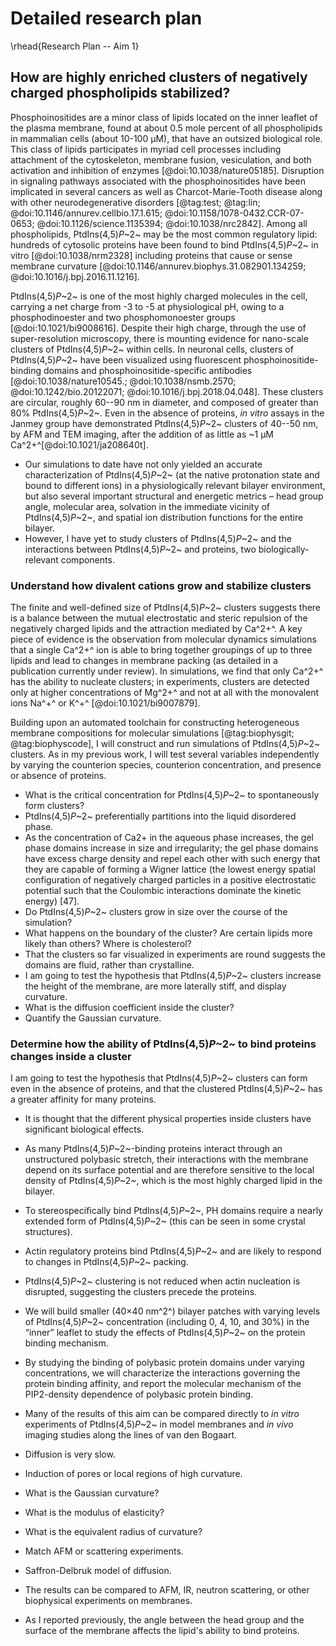 # Detailed research plan
\rhead{Research Plan -- Aim 1}
## How are highly enriched clusters of negatively charged phospholipids stabilized?

Phosphoinositides are a minor class of lipids located on the inner leaflet of the plasma membrane, found at about 0.5 mole percent of all phospholipids in mammalian cells (about 10-100 μM), that have an outsized biological role.
This class of lipids participates in myriad cell processes including attachment of the cytoskeleton, membrane fusion, vesiculation, and both activation and inhibition of enzymes [@doi:10.1038/nature05185].
Disruption in signaling pathways associated with the phosphoinositides have been implicated in several cancers as well as Charcot-Marie-Tooth disease along with other neurodegenerative disorders [@tag:test; @tag:lin; @doi:10.1146/annurev.cellbio.17.1.615; @doi:10.1158/1078-0432.CCR-07-0653; @doi:10.1126/science.1135394; @doi:10.1038/nrc2842].
Among all phospholipids, PtdIns(4,5)*P*~2~ may be the most common regulatory lipid: hundreds of cytosolic proteins have been found to bind PtdIns(4,5)*P*~2~ in vitro [@doi:10.1038/nrm2328] including proteins that cause or sense membrane curvature [@doi:10.1146/annurev.biophys.31.082901.134259; @doi:10.1016/j.bpj.2016.11.1216].

PtdIns(4,5)*P*~2~ is one of the most highly charged molecules in the cell, carrying a net charge from -3 to -5 at physiological pH, owing to a phosphodinoester and two phosphomonoester groups [@doi:10.1021/bi9008616].
Despite their high charge, through the use of super-resolution microscopy, there is mounting evidence for nano-scale clusters of PtdIns(4,5)*P*~2~ within cells. 
In neuronal cells, clusters of PtdIns(4,5)*P*~2~ have been visualized using fluorescent phosphoinositide-binding domains and phosphoinositide-specific antibodies [@doi:10.1038/nature10545.; @doi:10.1038/nsmb.2570; @doi:10.1242/bio.20122071; @doi:10.1016/j.bpj.2018.04.048].
These clusters are circular, roughly 60--90 nm in diameter, and composed of greater than 80% PtdIns(4,5)*P*~2~. 
Even in the absence of proteins, *in vitro* assays in the Janmey group have demonstrated PtdIns(4,5)*P*~2~ clusters of 40--50 nm, by AFM and TEM imaging, after the addition of as little as ~1  μM Ca^2+^[@doi:10.1021/ja208640t].

- Our simulations to date have not only yielded an accurate characterization of PtdIns(4,5)*P*~2~ (at the native protonation state and bound to different ions) in a physiologically relevant bilayer environment, but also several important structural and energetic metrics – head group angle, molecular area, solvation in the immediate vicinity of PtdIns(4,5)*P*~2~, and spatial ion distribution functions for the entire bilayer.
- However, I have yet to study clusters of PtdIns(4,5)*P*~2~ and the interactions between PtdIns(4,5)*P*~2~ and proteins, two biologically-relevant components.

### Understand how divalent cations grow and stabilize clusters
The finite and well-defined size of PtdIns(4,5)*P*~2~ clusters suggests there is a balance between the mutual electrostatic and steric repulsion of the negatively charged lipids and the attraction mediated by Ca^2+^.
A key piece of evidence is the observation from molecular dynamics simulations that a single Ca^2+^ ion is able to bring together groupings of up to three lipids and lead to changes in membrane packing (as detailed in a publication currently under review).
In simulations, we find that only Ca^2+^ has the ability to nucleate clusters; in experiments, clusters are detected only at higher concentrations of Mg^2+^ and not at all with the monovalent ions Na^+^ or K^+^ [@doi:10.1021/bi9007879]. 

Building upon an automated toolchain for constructing heterogeneous membrane compositions for molecular simulations [@tag:biophysgit; @tag:biophyscode], I will construct and run simulations of PtdIns(4,5)*P*~2~ clusters.
As in my previous work, I will test several variables independently by varying the counterion species, counterion concentration, and presence or absence of proteins.

- What is the critical concentration for PtdIns(4,5)*P*~2~ to spontaneously form clusters?
- PtdIns(4,5)*P*~2~ preferentially partitions into the liquid disordered phase.
- As the concentration of Ca2+ in the aqueous phase increases, the gel phase domains increase in size and irregularity; the gel phase domains have excess charge density and repel each other with such energy that they are capable of forming a Wigner lattice (the lowest energy spatial configuration of negatively charged particles in a positive electrostatic potential such that the Coulombic interactions dominate the kinetic energy) [47]. 
- Do PtdIns(4,5)*P*~2~ clusters grow in size over the course of the simulation?
- What happens on the boundary of the cluster? Are certain lipids more likely than others? Where is cholesterol?
- That the clusters so far visualized in experiments are round suggests the domains are fluid, rather than crystalline.
- I am going to test the hypothesis that PtdIns(4,5)*P*~2~ clusters increase the height of the membrane, are more laterally stiff, and display curvature.
- What is the diffusion coefficient inside the cluster?
- Quantify the Gaussian curvature.

### Determine how the ability of PtdIns(4,5)*P*~2~ to bind proteins changes inside a cluster
I am going to test the hypothesis that PtdIns(4,5)*P*~2~ clusters can form even in the absence of proteins, and that the clustered PtdIns(4,5)*P*~2~ has a greater affinity for many proteins.

- It is thought that the different physical properties inside clusters have significant biological effects.
- As many PtdIns(4,5)*P*~2~-binding proteins interact through an unstructured polybasic stretch, their interactions with the membrane depend on its surface potential and are therefore sensitive to the local density of PtdIns(4,5)*P*~2~, which is the most highly charged lipid in the bilayer.
- To stereospecifically bind PtdIns(4,5)*P*~2~, PH domains require a nearly extended form of PtdIns(4,5)*P*~2~ (this can be seen in some crystal structures).
- Actin regulatory proteins bind PtdIns(4,5)*P*~2~ and are likely to respond to changes in PtdIns(4,5)*P*~2~ packing.
- PtdIns(4,5)*P*~2~ clustering is not reduced when actin nucleation is disrupted, suggesting the clusters precede the proteins.
- We will build smaller (40×40 nm^2^) bilayer patches with varying levels of PtdIns(4,5)*P*~2~ concentration (including 0, 4, 10, and 30%) in the “inner” leaflet to study the effects of PtdIns(4,5)*P*~2~ on the protein binding mechanism.
- By studying the binding of polybasic protein domains under varying concentrations, we will characterize the interactions governing the protein binding affinity, and report the molecular mechanism of the PIP2-density dependence of polybasic protein binding.
- Many of the results of this aim can be compared directly to *in vitro* experiments of PtdIns(4,5)*P*~2~ in model membranes and *in vivo* imaging studies along the lines of van den Bogaart.

- Diffusion is very slow.
- Induction of pores or local regions of high curvature.
- What is the Gaussian curvature?
- What is the modulus of elasticity?
- What is the equivalent radius of curvature?
- Match AFM or scattering experiments.
- Saffron-Delbruk model of diffusion.
- The results can be compared to AFM, IR, neutron scattering, or other biophysical experiments on membranes.
- As I reported previously, the angle between the head group and the surface of the membrane affects the lipid's ability to bind proteins.